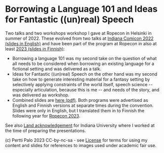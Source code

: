 # Borrowing a Language 101 and Ideas for Fantastic ((un)real) Speech

Two talks and two workshops workshop I gave at Ropecon in Helsinki in summer of 2022. These evolved 
from two talks at [Indiana Comicon 2022 (slides in English)](https://github.com/giuthas-talks/Comicon2022) 
and have been part of the program at Ropecon in also at least 
[2023 (slides in Finnish)](https://github.com/giuthas-talks/Ropecon2023):

- Borrowing a language 101 
  was my second take on the question of what all needs to be considered when borrowing an existing
  language for a fictional setting and was delivered as a talk.
- Ideas for Fantastic ((un)real) Speech 
  on the other hand was my second take on how to generate
  interesting material for a fantasy setting by selectively applying constraints of the world itself,
  speech science -- especially articulation, because this is me -- and needs of the story, and was delivered as workshop.
- Combined slides are [here (pdf)](https://github.com/giuthas-talks/Ropecon2022/blob/main/borrowing_a_language.pdf).
  Both programs were advertised as English and Finnish versions at separate times during the convention. Slides were only in English,
  but I translated them in to Finnish the following year for [Ropecon 2023](https://github.com/giuthas-talks/Ropecon2023).

See also 
[Land acknowledgement](https://github.com/giuthas-talks/Ropecon2022/blob/main/IU%20LAS%20Native%20Language.pdf) 
for Indiana University where I worked at the time of preparing the presentations.

(c) Pertti Palo 2023
CC-by-nc-sa - see [License](LICENSE.md) for terms for using my 
content and slides for references to images used under academic fair use. 
